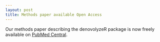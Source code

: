 ```yaml
---
layout: post
title: Methods paper available Open Access
---
```


Our methods paper describing the denovolyzeR package is now freely available on [PubMed Central].

[PubMed Central]: http://www.ncbi.nlm.nih.gov/pmc/articles/PMC4606471/